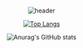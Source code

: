 <div align=center>

![header](https://capsule-render.vercel.app/api?type=Rounded&color=auto&height=300&section=header&text=Java%20Factory&fontSize=50&animation=fadeIn)

[![Top Langs](https://github-readme-stats.vercel.app/api/top-langs/?username=phdljr&layout=compact)](https://github.com/anuraghazra/github-readme-stats)

![Anurag's GitHub stats](https://github-readme-stats.vercel.app/api?username=phdljr&show_icons=true&theme=radical)  

</div>
